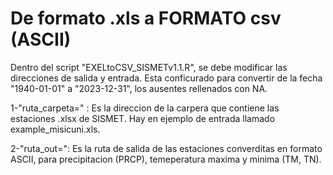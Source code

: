 # De formato .xls a FORMATO csv (ASCII)

Dentro del script "EXELtoCSV_SISMETv1.1.R", se debe modificar las direcciones de salida y entrada. Esta conficurado para convertir de la fecha "1940-01-01" a "2023-12-31", los ausentes rellenados con NA.

1-"ruta_carpeta=" : Es la direccion de la carpera que contiene las estaciones .xlsx de                        SISMET. Hay en ejemplo de entrada llamado example_misicuni.xls.



2-"ruta_out=": Es la ruta de salida de las estaciones converditas en formato ASCII, para                       precipitacion (PRCP), temeperatura maxima y minima (TM, TN).

